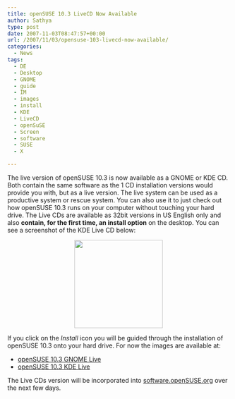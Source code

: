 ```yaml
---
title: openSUSE 10.3 LiveCD Now Available
author: Sathya
type: post
date: 2007-11-03T08:47:57+00:00
url: /2007/11/03/opensuse-103-livecd-now-available/
categories:
  - News
tags:
  - DE
  - Desktop
  - GNOME
  - guide
  - IM
  - images
  - install
  - KDE
  - LiveCD
  - openSuSE
  - Screen
  - software
  - SUSE
  - X

---
```

The live version of openSUSE 10.3 is now available as a GNOME or KDE CD. Both contain the same software as the 1 CD installation versions would provide you with, but as a live version. The live system can be used as a productive system or rescue system. You can also use it to just check out how openSUSE 10.3 runs on your computer without touching your hard drive. The Live CDs are available as 32bit versions in US English only and also **contain, for the first time, an install option** on the desktop. You can see a screenshot of the KDE Live CD below: <a href="http://sathyasays.com/wp-content/uploads/2007/11/opensuse-live-cd.png" rel="lightboxsathya" title="openSUSE 10.3 Live CD"></a>

<p style="text-align: center">
  <a href="http://sathyasays.com/wp-content/uploads/2007/11/opensuse-live-cd.png" rel="lightboxsathya" title="openSUSE 10.3 Live CD"><img src="http://sathyasays.com/wp-content/uploads/2007/11/opensuse-live-cd.thumbnail.png" height="200" width="200" /></a>
</p>

If you click on the _Install_ icon you will be guided through the installation of openSUSE 10.3 onto your hard drive. For now the images are available at:

  * [openSUSE 10.3 GNOME Live][1]
  * [openSUSE 10.3 KDE Live][2]

The Live CDs version will be incorporated into [software.openSUSE.org][3] over the next few days.

 [1]: http://download.opensuse.org/distribution/10.3/iso/cd/openSUSE-10.3-GM-GNOME-Live-i386.iso
 [2]: http://download.opensuse.org/distribution/10.3/iso/cd/openSUSE-10.3-GM-KDE-Live-i386.iso
 [3]: http://software.opensuse.org/